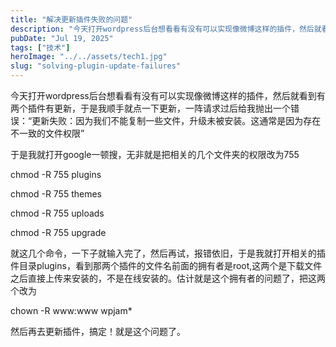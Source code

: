```yaml
---
title: "解决更新插件失败的问题"
description: "今天打开wordpress后台想看看有没有可以实现像微博这样的插件，然后就看到有两个插件有更新，于是我顺手就点 [&hellip;]"
pubDate: "Jul 19, 2025"
tags: ["技术"]
heroImage: "../../assets/tech1.jpg"
slug: "solving-plugin-update-failures"
---
```


今天打开wordpress后台想看看有没有可以实现像微博这样的插件，然后就看到有两个插件有更新，于是我顺手就点一下更新，一阵请求过后给我抛出一个错误：“更新失败：因为我们不能复制一些文件，升级未被安装。这通常是因为存在不一致的文件权限”

于是我就打开google一顿搜，无非就是把相关的几个文件夹的权限改为755

chmod -R 755 plugins

chmod -R 755 themes

chmod -R 755 uploads

chmod -R 755 upgrade

就这几个命令，一下子就输入完了，然后再试，报错依旧，于是我就打开相关的插件目录plugins，看到那两个插件的文件名前面的拥有者是root,这两个是下载文件之后直接上传来安装的，不是在线安装的。估计就是这个拥有者的问题了，把这两个改为

chown -R www:www wpjam\*

然后再去更新插件，搞定！就是这个问题了。
